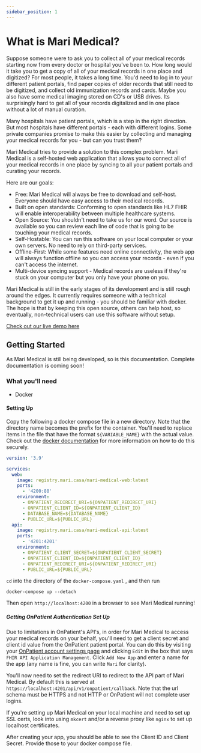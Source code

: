 ```yaml
---
sidebar_position: 1
---
```


# What is Mari Medical?

Suppose someone were to ask you to collect all of your medical records starting now from every doctor or hospital you've been to. How long would it take you to get a copy of all of your medical records in one place and digitized? For most people, it takes a long time. You'd need to log in to your different patient portals, find paper copies of older records that still need to be digitized, and collect old immunization records and cards. Maybe you also have some medical imaging stored on CD's or USB drives. Its surprisingly hard to get all of your records digitalized and in one place without a lot of manual curation.

Many hospitals have patient portals, which is a step in the right direction. But most hospitals have different portals - each with different logins. Some private companies promise to make this easier by collecting and managing your medical records for you - but can you trust them?

Mari Medical tries to provide a solution to this complex problem. Mari Medical is a self-hosted web application that allows you to connect all of your medical records in one place by syncing to all your patient portals and curating your records.

Here are our goals:

- Free: Mari Medical will always be free to download and self-host. Everyone should have easy access to their medical records.
- Built on open standards: Conforming to open standards like HL7 FHIR will enable interoperability between multiple healthcare systems.
- Open Source: You shouldn't need to take us for our word. Our source is available so you can review each line of code that is going to be touching your medical records.
- Self-Hostable: You can run this software on your local computer or your own servers. No need to rely on third-party services.
- Offline-First: While some features need online connectivity, the web app will always function offline so you can access your records - even if you can't access the internet.
- Multi-device syncing support - Medical records are useless if they're stuck on your computer but you only have your phone on you.

Mari Medical is still in the early stages of its development and is still rough around the edges. It currently requires someone with a technical background to get it up and running - you should be familiar with docker. The hope is that by keeping this open source, others can help host, so eventually, non-technical users can use this software without setup.

[Check out our live demo here](https://medical.mari.casa)

## Getting Started

As Mari Medical is still being developed, so is this documentation. Complete documentation is coming soon!

### What you'll need

- Docker

#### Setting Up

Copy the following a docker compose file in a new directory. Note that the directory name becomes the prefix for the container. You'll need to replace items in the file that have the format `${VARIABLE_NAME}` with the actual value. Check out the [docker documentation](https://docs.docker.com/compose/environment-variables/#substitute-environment-variables-in-compose-files) for more information on how to do this securely.

```yaml title="docker-compose.yaml"
version: '3.9'

services:
  web:
    image: registry.mari.casa/mari-medical-web:latest
    ports:
      - '4200:80'
    environment:
      - ONPATIENT_REDIRECT_URI=${ONPATIENT_REDIRECT_URI}
      - ONPATIENT_CLIENT_ID=${ONPATIENT_CLIENT_ID}
      - DATABASE_NAME=${DATABASE_NAME}
      - PUBLIC_URL=${PUBLIC_URL}
  api:
    image: registry.mari.casa/mari-medical-api:latest
    ports:
      - '4201:4201'
    environment:
      - ONPATIENT_CLIENT_SECRET=${ONPATIENT_CLIENT_SECRET}
      - ONPATIENT_CLIENT_ID=${ONPATIENT_CLIENT_ID}
      - ONPATIENT_REDIRECT_URI=${ONPATIENT_REDIRECT_URI}
      - PUBLIC_URL=${PUBLIC_URL}
```

`cd` into the directory of the `docker-compose.yaml` , and then run

`docker-compose up --detach`

Then open `http://localhost:4200` in a browser to see Mari Medical running!

##### Getting OnPatient Authentication Set Up

Due to limitations in OnPatient's API's, in order for Mari Medical to access your medical records on your behalf, you'll need to get a client secret and client id value from the OnPatient patient portal. You can do this by visiting your [OnPatient account settings page](https://www.onpatient.com/account/settings/) and clicking `Edit` in the box that says `FHIR API Application Management`. Click `Add New App` and enter a name for the app (any name is fine, you can write `Mari` for clarity).

You'll now need to set the redirect URI to redirect to the API part of Mari Medical. By default this is served at `https://localhost:4201/api/v1/onpatient/callback`. Note that the url schema must be HTTPS and not HTTP or OnPatient will not complete user logins.

If you're setting up Mari Medical on your local machine and need to set up SSL certs, look into using `mkcert` and/or a reverse proxy like `nginx` to set up localhost certificates.

After creating your app, you should be able to see the Client ID and Client Secret. Provide those to your docker compose file.
